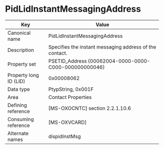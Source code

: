 # PidLidInstantMessagingAddress

| Key | Value |
|---|---|
| Canonical name | PidLidInstantMessagingAddress |
| Description | Specifies the instant messaging address of the contact. |
| Property set | PSETID_Address {00062004-0000-0000-C000-000000000046} |
| Property long ID (LID) | 0x00008062 |
| Data type | PtypString, 0x001F |
| Area | Contact Properties |
| Defining reference | [MS-OXOCNTC] section 2.2.1.10.6 |
| Consuming reference | [MS-OXVCARD] |
| Alternate names | dispidInstMsg |
